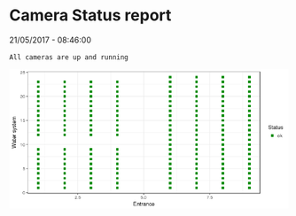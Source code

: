 Camera Status report
================
21/05/2017 - 08:46:00

    All cameras are up and running

![](camreport_files/figure-markdown_github/unnamed-chunk-2-1.png)
